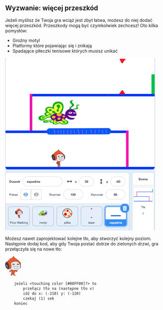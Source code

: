 ## Wyzwanie: więcej przeszkód

Jeżeli myślisz że Twoja gra wciąż jest zbyt łatwa, możesz do niej dodać więcej przeszkód. Przeszkody mogą być czymkolwiek zechcesz! Oto kilka pomysłów:

+ Groźny motyl
+ Platformy które pojawiając się i znikają
+ Spadające piłeczki tenisowe których musisz unikać

![screenshot](images/dodge-obstacles.png)

Możesz nawet zaprojektować kolejne tło, aby stworzyć kolejny poziom. Następnie dodaj kod, aby gdy Twoja postać dotrze do zielonych drzwi, gra przełączyła się na nowe tło:

![duszek Pico walking](images/pico_walking_sprite.png)

```blocks3
    jeżeli <touching color [#00FF00]?> to
        przełącz tło na (następne tło v)
        idź do x: (-210) y: (-120)
        czekaj (1) sek
    koniec
```